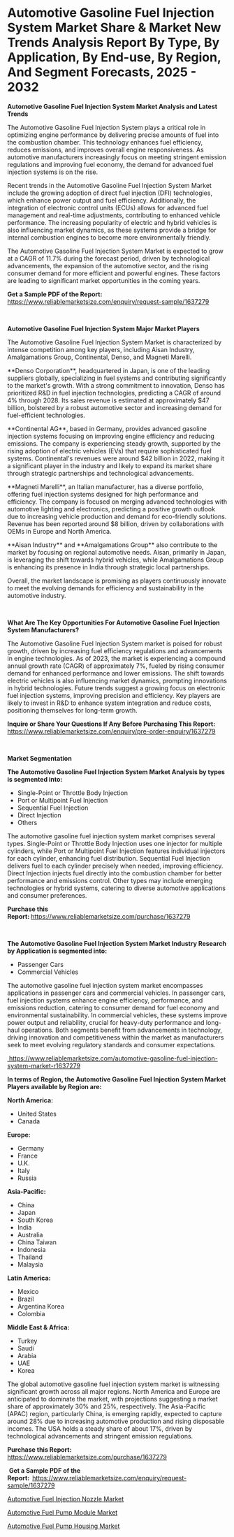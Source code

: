 <p><h1>Automotive Gasoline Fuel Injection System Market Share & Market New Trends Analysis Report By Type, By Application, By End-use, By Region, And Segment Forecasts, 2025 - 2032</h1></p><p><strong>Automotive Gasoline Fuel Injection System Market Analysis and Latest Trends</strong></p>
<p><p>The Automotive Gasoline Fuel Injection System plays a critical role in optimizing engine performance by delivering precise amounts of fuel into the combustion chamber. This technology enhances fuel efficiency, reduces emissions, and improves overall engine responsiveness. As automotive manufacturers increasingly focus on meeting stringent emission regulations and improving fuel economy, the demand for advanced fuel injection systems is on the rise.</p><p>Recent trends in the Automotive Gasoline Fuel Injection System Market include the growing adoption of direct fuel injection (DFI) technologies, which enhance power output and fuel efficiency. Additionally, the integration of electronic control units (ECUs) allows for advanced fuel management and real-time adjustments, contributing to enhanced vehicle performance. The increasing popularity of electric and hybrid vehicles is also influencing market dynamics, as these systems provide a bridge for internal combustion engines to become more environmentally friendly.</p><p>The Automotive Gasoline Fuel Injection System Market is expected to grow at a CAGR of 11.7% during the forecast period, driven by technological advancements, the expansion of the automotive sector, and the rising consumer demand for more efficient and powerful engines. These factors are leading to significant market opportunities in the coming years.</p></p>
<p><strong>Get a Sample PDF of the Report:&nbsp;</strong> <a href="https://www.reliablemarketsize.com/enquiry/request-sample/1637279?utm_campaign=2005&utm_medium=2&utm_source=Github&utm_content=ia&utm_term=23032025&utm_id=automotive-gasoline-fuel-injection-system">https://www.reliablemarketsize.com/enquiry/request-sample/1637279</a></p>
<p>&nbsp;</p>
<p><strong>Automotive Gasoline Fuel Injection System Major Market Players</strong></p>
<p><p>The Automotive Gasoline Fuel Injection System Market is characterized by intense competition among key players, including Aisan Industry, Amalgamations Group, Continental, Denso, and Magneti Marelli. </p><p>**Denso Corporation**, headquartered in Japan, is one of the leading suppliers globally, specializing in fuel systems and contributing significantly to the market's growth. With a strong commitment to innovation, Denso has prioritized R&D in fuel injection technologies, predicting a CAGR of around 4% through 2028. Its sales revenue is estimated at approximately $47 billion, bolstered by a robust automotive sector and increasing demand for fuel-efficient technologies.</p><p>**Continental AG**, based in Germany, provides advanced gasoline injection systems focusing on improving engine efficiency and reducing emissions. The company is experiencing steady growth, supported by the rising adoption of electric vehicles (EVs) that require sophisticated fuel systems. Continental's revenues were around $42 billion in 2022, making it a significant player in the industry and likely to expand its market share through strategic partnerships and technological advancements.</p><p>**Magneti Marelli**, an Italian manufacturer, has a diverse portfolio, offering fuel injection systems designed for high performance and efficiency. The company is focused on merging advanced technologies with automotive lighting and electronics, predicting a positive growth outlook due to increasing vehicle production and demand for eco-friendly solutions. Revenue has been reported around $8 billion, driven by collaborations with OEMs in Europe and North America.</p><p>**Aisan Industry** and **Amalgamations Group** also contribute to the market by focusing on regional automotive needs. Aisan, primarily in Japan, is leveraging the shift towards hybrid vehicles, while Amalgamations Group is enhancing its presence in India through strategic local partnerships.</p><p>Overall, the market landscape is promising as players continuously innovate to meet the evolving demands for efficiency and sustainability in the automotive industry.</p></p>
<p>&nbsp;</p>
<p><strong>What Are The Key Opportunities For Automotive Gasoline Fuel Injection System Manufacturers?</strong></p>
<p><p>The Automotive Gasoline Fuel Injection System market is poised for robust growth, driven by increasing fuel efficiency regulations and advancements in engine technologies. As of 2023, the market is experiencing a compound annual growth rate (CAGR) of approximately 7%, fueled by rising consumer demand for enhanced performance and lower emissions. The shift towards electric vehicles is also influencing market dynamics, prompting innovations in hybrid technologies. Future trends suggest a growing focus on electronic fuel injection systems, improving precision and efficiency. Key players are likely to invest in R&D to enhance system integration and reduce costs, positioning themselves for long-term growth.</p></p>
<p><strong>Inquire or Share Your Questions If Any Before Purchasing This Report:</strong> <a href="https://www.reliablemarketsize.com/enquiry/pre-order-enquiry/1637279?utm_campaign=2005&utm_medium=2&utm_source=Github&utm_content=ia&utm_term=23032025&utm_id=automotive-gasoline-fuel-injection-system">https://www.reliablemarketsize.com/enquiry/pre-order-enquiry/1637279</a></p>
<p>&nbsp;</p>
<p><strong>Market Segmentation</strong></p>
<p><strong>The Automotive Gasoline Fuel Injection System Market Analysis by types is segmented into:</strong></p>
<p><ul><li>Single-Point or Throttle Body Injection</li><li>Port or Multipoint Fuel Injection</li><li>Sequential Fuel Injection</li><li>Direct Injection</li><li>Others</li></ul></p>
<p><p>The automotive gasoline fuel injection system market comprises several types. Single-Point or Throttle Body Injection uses one injector for multiple cylinders, while Port or Multipoint Fuel Injection features individual injectors for each cylinder, enhancing fuel distribution. Sequential Fuel Injection delivers fuel to each cylinder precisely when needed, improving efficiency. Direct Injection injects fuel directly into the combustion chamber for better performance and emissions control. Other types may include emerging technologies or hybrid systems, catering to diverse automotive applications and consumer preferences.</p></p>
<p><strong>Purchase this Report:&nbsp;</strong><a href="https://www.reliablemarketsize.com/purchase/1637279?utm_campaign=2005&utm_medium=2&utm_source=Github&utm_content=ia&utm_term=23032025&utm_id=automotive-gasoline-fuel-injection-system">https://www.reliablemarketsize.com/purchase/1637279</a></p>
<p>&nbsp;</p>
<p><strong>The Automotive Gasoline Fuel Injection System Market Industry Research by Application is segmented into:</strong></p>
<p><ul><li>Passenger Cars</li><li>Commercial Vehicles</li></ul></p>
<p><p>The automotive gasoline fuel injection system market encompasses applications in passenger cars and commercial vehicles. In passenger cars, fuel injection systems enhance engine efficiency, performance, and emissions reduction, catering to consumer demand for fuel economy and environmental sustainability. In commercial vehicles, these systems improve power output and reliability, crucial for heavy-duty performance and long-haul operations. Both segments benefit from advancements in technology, driving innovation and competitiveness within the market as manufacturers seek to meet evolving regulatory standards and consumer expectations.</p></p>
<p><a href="https://www.reliablemarketsize.com/automotive-gasoline-fuel-injection-system-market-r1637279?utm_campaign=2005&utm_medium=2&utm_source=Github&utm_content=ia&utm_term=23032025&utm_id=automotive-gasoline-fuel-injection-system">&nbsp;https://www.reliablemarketsize.com/automotive-gasoline-fuel-injection-system-market-r1637279</a></p>
<p><strong>In terms of Region, the Automotive Gasoline Fuel Injection System Market Players available by Region are:</strong></p>
<p>
    <p> <strong> North America: </strong>
        <ul>
            <li>United States</li>
            <li>Canada</li>
        </ul>
        </p> 
    <p> <strong> Europe: </strong>
        <ul>
            <li>Germany</li>
            <li>France</li>
            <li>U.K.</li>
            <li>Italy</li>
            <li>Russia</li>
        </ul>
        </p> 
    <p> <strong> Asia-Pacific: </strong>
        <ul>
            <li>China</li>
            <li>Japan</li>
            <li>South Korea</li>
            <li>India</li>
            <li>Australia</li>
            <li>China Taiwan</li>
            <li>Indonesia</li>
            <li>Thailand</li>
            <li>Malaysia</li>
        </ul>
        </p> 
    <p> <strong> Latin America: </strong>
        <ul>
            <li>Mexico</li>
            <li>Brazil</li>
            <li>Argentina Korea</li>
            <li>Colombia</li>
        </ul>
        </p> 
    <p> <strong> Middle East & Africa: </strong>
        <ul>
            <li>Turkey</li>
            <li>Saudi</li>
            <li>Arabia</li>
            <li>UAE</li>
            <li>Korea</li>
        </ul>
    </p>
    </p>
<p><p>The global automotive gasoline fuel injection system market is witnessing significant growth across all major regions. North America and Europe are anticipated to dominate the market, with projections suggesting a market share of approximately 30% and 25%, respectively. The Asia-Pacific (APAC) region, particularly China, is emerging rapidly, expected to capture around 28% due to increasing automotive production and rising disposable incomes. The USA holds a steady share of about 17%, driven by technological advancements and stringent emission regulations.</p></p>
<p><strong>Purchase this Report: </strong><a href="https://www.reliablemarketsize.com/purchase/1637279?utm_campaign=2005&utm_medium=2&utm_source=Github&utm_content=ia&utm_term=23032025&utm_id=automotive-gasoline-fuel-injection-system">https://www.reliablemarketsize.com/purchase/1637279</a></p>
<p>&nbsp;<strong>Get a Sample PDF of the Report:&nbsp;&nbsp;</strong><a href="https://www.reliablemarketsize.com/enquiry/request-sample/1637279?utm_campaign=2005&utm_medium=2&utm_source=Github&utm_content=ia&utm_term=23032025&utm_id=automotive-gasoline-fuel-injection-system">https://www.reliablemarketsize.com/enquiry/request-sample/1637279</a></p>
<p><strong></strong></p>
<p><p><a href="https://github.com/myrieronays5/Market-Research-Report-List-1/blob/main/automotive-fuel-injection-nozzle-market.md?utm_campaign=2005&utm_medium=2&utm_source=Github&utm_content=ia&utm_term=23032025&utm_id=automotive-gasoline-fuel-injection-system">Automotive Fuel Injection Nozzle Market</a></p><p><a href="https://github.com/lylyparadise/Market-Research-Report-List-6/blob/main/automotive-fuel-pump-module-market.md?utm_campaign=2005&utm_medium=2&utm_source=Github&utm_content=ia&utm_term=23032025&utm_id=automotive-gasoline-fuel-injection-system">Automotive Fuel Pump Module Market</a></p><p><a href="https://github.com/kohushamudo3/Market-Research-Report-List-1/blob/main/automotive-fuel-pump-housing-market.md?utm_campaign=2005&utm_medium=2&utm_source=Github&utm_content=ia&utm_term=23032025&utm_id=automotive-gasoline-fuel-injection-system">Automotive Fuel Pump Housing Market</a></p></p>